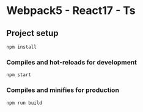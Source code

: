 # Webpack5 - React17 - Ts

## Project setup

```
npm install
```

### Compiles and hot-reloads for development

```
npm start
```

### Compiles and minifies for production

```
npm run build
```

